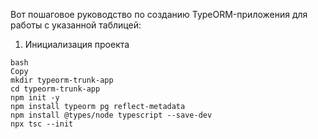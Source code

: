 Вот пошаговое руководство по созданию TypeORM-приложения для работы с указанной таблицей:

1. Инициализация проекта
```
bash
Copy
mkdir typeorm-trunk-app
cd typeorm-trunk-app
npm init -y
npm install typeorm pg reflect-metadata
npm install @types/node typescript --save-dev
npx tsc --init
```
